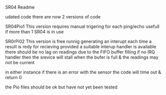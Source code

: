 SR04 Readme


udated code
there are now 2 versions of code

SR04Pio1
This version requires manual trigering for each ping/echo
usefull if more than 1 SR04 is in use

SR0rPi02
This version is free runnig generating an interupt each time a result is redy for recieving
provided a suitable interup handler is available there should be no lag on readings due to the FIFO buffer filling 
if no IRQ handler then the srevice will stall when the bufer is full & the readings may not be current

in either instance if there is an error with the sensor the code will time out & return 0

the Pio files should be ok but have not yet been tested

